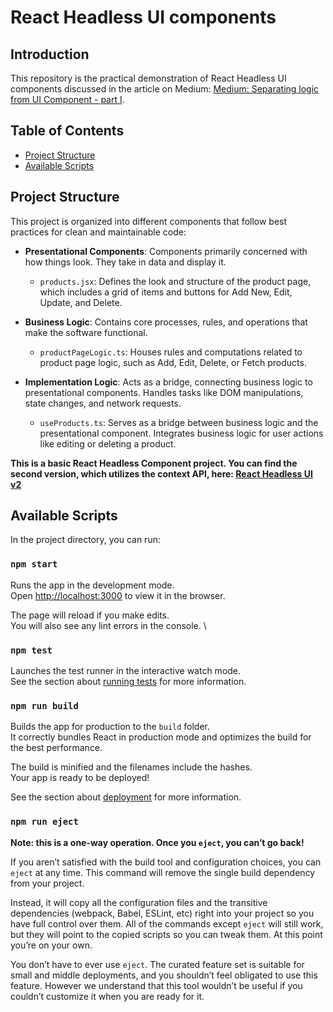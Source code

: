 # React Headless UI components

## Introduction

This repository is the practical demonstration of React Headless UI components discussed in the article on Medium:  [Medium: Separating logic from UI Component - part I](https://medium.com/@valdenir/separating-logic-from-ui-component-part-i-587476b561e).


## Table of Contents
- [Project Structure](#project-structure)
- [Available Scripts](#available-scripts)

## Project Structure

This project is organized into different components that follow best practices for clean and maintainable code:

- **Presentational Components**: Components primarily concerned with how things look. They take in data and display it.
    - `products.jsx`: Defines the look and structure of the product page, which includes a grid of items and buttons for Add New, Edit, Update, and Delete.

- **Business Logic**: Contains core processes, rules, and operations that make the software functional.
    - `productPageLogic.ts`: Houses rules and computations related to product page logic, such as Add, Edit, Delete, or Fetch products.

- **Implementation Logic**: Acts as a bridge, connecting business logic to presentational components. Handles tasks like DOM manipulations, state changes, and network requests.
    - `useProducts.ts`: Serves as a bridge between business logic and the presentational component. Integrates business logic for user actions like editing or deleting a product.

**This is a basic React Headless Component project. You can find the second version, which utilizes the context API, here: [React Headless UI v2](https://github.com/Kedon/react-headless-ui-v2)**


## Available Scripts

In the project directory, you can run:

### `npm start`

Runs the app in the development mode.\
Open [http://localhost:3000](http://localhost:3000) to view it in the browser.

The page will reload if you make edits.\
You will also see any lint errors in the console.
\
### `npm test`

Launches the test runner in the interactive watch mode.\
See the section about [running tests](https://facebook.github.io/create-react-app/docs/running-tests) for more information.

### `npm run build`

Builds the app for production to the `build` folder.\
It correctly bundles React in production mode and optimizes the build for the best performance.

The build is minified and the filenames include the hashes.\
Your app is ready to be deployed!

See the section about [deployment](https://facebook.github.io/create-react-app/docs/deployment) for more information.

### `npm run eject`

**Note: this is a one-way operation. Once you `eject`, you can’t go back!**

If you aren’t satisfied with the build tool and configuration choices, you can `eject` at any time. This command will remove the single build dependency from your project.

Instead, it will copy all the configuration files and the transitive dependencies (webpack, Babel, ESLint, etc) right into your project so you have full control over them. All of the commands except `eject` will still work, but they will point to the copied scripts so you can tweak them. At this point you’re on your own.

You don’t have to ever use `eject`. The curated feature set is suitable for small and middle deployments, and you shouldn’t feel obligated to use this feature. However we understand that this tool wouldn’t be useful if you couldn’t customize it when you are ready for it.
